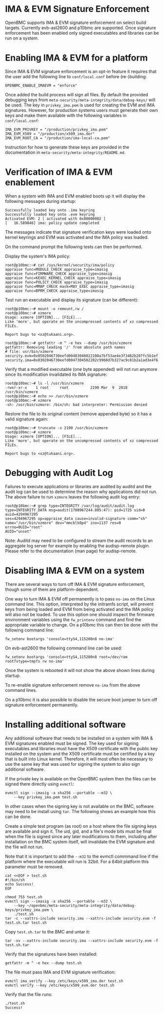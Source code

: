 IMA & EVM Signature Enforcement
===============================

OpenBMC supports IMA & EVM signature enforcement on select build targets.
Currently evb-ast2600 and p10bmc are supported. Once signature enforcement
has been enabled only signed executables and libraries can be run on a
system.

Enabling IMA & EVM for a platform
=================================

Since IMA & EVM signature enforcement is an opt-in feature it requires
that the user add the following line to ``conf/local.conf`` before
(re-)building:

    OPENBMC_ENABLE_IMAEVM = "enforce"

Once added the build process will sign all files. By default the provided
debugging keys from
``meta-security/meta-integrity/data/debug-keys/`` will be used. The key in
``privkey_ima.pem`` is used for creating the EVM and IMA signatures.
However, for production systems users must generate their own keys and
make them available with the following variables in ``conf/local.conf``:

    IMA_EVM_PRIVKEY = "/production/privkey_ima.pem"
    IMA_EVM_X509 = "/production/x509_ima.der"
    IMA_EVM_ROOT_CA = "/production/ima-local-ca.pem"

Instruction for how to generate these keys are provided in the documentation
in ``meta-security/meta-integrity/README.md``.

Verification of IMA & EVM enablement
====================================

When a system with IMA and EVM enabled boots up it will display the
following messages during startup:

    Successfully loaded key onto .ima keyring
    Successfully loaded key onto .evm keyring
    Activated EVM: 2 [ activated with 0x80000002 ]
    [   16.589846] ima: policy update completed

The messages indicate that signature verification keys were loaded onto
kernel keyrings and EVM was activated and the IMA policy was loaded.

On the command prompt the following tests can then be performed.

Display the system's IMA policy:

    root@p10bmc:~# cat /sys/kernel/security/ima/policy
    appraise func=MODULE_CHECK appraise_type=imasig
    appraise func=FIRMWARE_CHECK appraise_type=imasig
    appraise func=KEXEC_KERNEL_CHECK appraise_type=imasig
    appraise func=POLICY_CHECK appraise_type=imasig
    appraise func=MMAP_CHECK mask=MAY_EXEC appraise_type=imasig
    appraise func=BPRM_CHECK appraise_type=imasig

Test run an executable and display its signature (can be different):

    root@p10bmc:~# mount -o remount,rw /
    root@p10bmc:~# xzmore
    Usage: xzmore [OPTION]... [FILE]...
    Like 'more', but operate on the uncompressed contents of xz compressed FILEs.

    Report bugs to <xz@tukaani.org>.

    root@p10bmc:~# getfattr -m ^ -e hex --dump /usr/bin/xzmore
    getfattr: Removing leading '/' from absolute path names
    # file: usr/bin/xzmore
    security.evm=0x0502046730eefd00483046022100a7bf53ae4e3f3482b207fc5b1ef...
    security.ima=0x0302046730eefd0047304502202c9960d7b327ac9c81b2a1ad3e4f6....

Verify that a modified executable (one byte appended) will not run anymore
since its modification invalidated its IMA signature:

    root@p10bmc:~# ls -l /usr/bin/xzmore
    -rwxr-xr-x    1 root     root          2190 Mar  9  2018 /usr/bin/xzmore
    root@p10bmc:~# echo >> /usr/bin/xzmore
    root@p10bmc:~# xzmore
    -sh: /usr/bin/xzmore: /bin/sh: bad interpreter: Permission denied

Restore the file to its original content (remove appended byte) so it has a
valid signature again:

    root@p10bmc:~# truncate -s 2190 /usr/bin/xzmore
    root@p10bmc:~# xzmore
    Usage: xzmore [OPTION]... [FILE]...
    Like 'more', but operate on the uncompressed contents of xz compressed FILEs.

    Report bugs to <xz@tukaani.org>.


Debugging with Audit Log
========================

Failures to execute applications or libraries are audited by auditd and the
audit log can be used to determine the reason why applications did not run. The
above failure to run ``xzmore`` leaves the following audit log entry:

    root@p10bmc:~# grep type=INTEGRITY /var/log/audit/audit.log
    type=INTEGRITY_DATA msg=audit(1708967244.805:47): pid=1725 uid=0 auid=4294967295
    ses=4294967295 op=appraise_data cause=invalid-signature comm="sh"
    name="/usr/bin/xzmore" dev="mmcblk0p4" ino=1137 res=0 errno=0UID="root"
    AUID="unset"

Note: Auditd may need to be configured to stream the audit records to an
aggregate log server for example by enabling the audisp-remote plugin.
Please refer to the documentation (man page) for audisp-remote.


Disabling IMA & EVM on a system
===============================

There are several ways to turn off IMA & EVM signature enforcement, though
some of them are platform-dependent.

One way to turn IMA & EVM off permanently is to pass ``no-ima`` on the Linux
command line. This option, interpreted by the initramfs script, will prevent
keys from being loaded and EVM from being activated and the IMA policy will
also not be loaded. To use this option one should inspect the firmware
environment variables using the ``fw_printenv`` command and find the
appropriate variable to change. On a p10bmc this can then be done with the
following command line:

    fw_setenv bootargs 'console=ttyS4,115200n8 no-ima'

On evb-ast2600 the following command line can be used:

    fw_setenv bootargs 'console=ttyS4,115200n8 root=/dev/ram rootfstype=tmpfs rw no-ima'

Once the system is rebooted it will not show the above shown lines during
startup.

To re-enable signature enforcement remove ``no-ima`` from the above command
lines.

On a p10bmc it is also possible to disable the secure boot jumper to turn
off signature enforcement permanently.


Installing additional software
==============================

Any additional software that needs to be installed on a system with IMA & EVM
signatures enabled must be signed. The key used for signing executables and
libraries must have the X509 certificate with the public key installed on the
system and the X509 certificate must be certified by a key that is built
into Linux kernel. Therefore, it will most often be necessary to use the same
key that was used for signing the system to also sign additional software.

If the private key is available on the OpenBMC system then the files can be
signed there directly using ``evmctl``:

    evmctl sign --imasig -a sha256 --portable --m32 \
        --key privkey_ima.pem test.sh

In other cases when the signing key is not available on the BMC, software may
need to be install using ``tar``. The following shows an example how this
can be done.

Create a simple test program (as root) on a host where the file signing keys
are available and sign it. The uid, gid, and a file's mode bits must be
final when the file is signed since any later modifications to them, including
after installation on the BMC system itself, will invalidate the EVM signature
and the file will not run.

Note that it is important to add the ``--m32`` to the evmctl commmand line if
the platform where the executable will run is 32bit. For a 64bit platform
this parameter must be removed.

    cat <<EOF > test.sh
    #!/bin/sh
    echo Success!
    EOF

    chmod 755 test.sh
    evmctl sign --imasig -a sha256 --portable --m32 \
        --key ~/openbmc/meta-security/meta-integrity/data/debug-keys/privkey_ima.pem \
        ./test.sh
    tar -c --xattrs-include security.ima --xattrs-include security.evm -f test.sh.tar test.sh

Copy ``test.sh.tar`` to the BMC and untar it:

    tar -xv --xattrs-include security.ima --xattrs-include security.evm -f test.sh.tar

Verify that the signatures have been installed:

    getfattr -m ^ -e hex --dump test.sh

The file must pass IMA and EVM signature verification:

    evmctl ima_verify --key /etc/keys/x509_ima.der test.sh
    evmctl verify --key /etc/keys/x509_evm.der test.sh

Verify that the file runs:

    ./test.sh
    Success!

